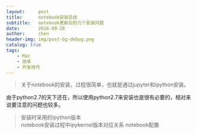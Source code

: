 ```yaml
---
layout:     post
title:      notebook安装总结
subtitle:   notebook更新后的几个安装问题
date:       2018-09-28
author:     chen
header-img: img/post-bg-debug.png
catalog: true
tags:
    - Mac
    - 效率
    - 开发技巧
---
```

> 关于notebook的安装，过程很简单，也就是通过jupyter和ipython安装。
  
由于python2.7的天下还在，所以使用python2.7来安装也是很有必要的，相对来说要注意的问题也较多。
> 安装时采用的ipython版本  
> notebook安装过程中ipykernel版本对应关系
> notebook配置 
>   
 